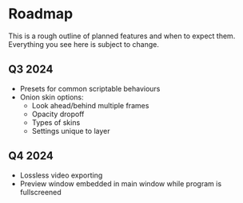 # Roadmap

This is a rough outline of planned features and when to expect them. Everything you see here is subject to change.

## Q3 2024
* Presets for common scriptable behaviours
* Onion skin options:
  * Look ahead/behind multiple frames
  * Opacity dropoff
  * Types of skins
  * Settings unique to layer

## Q4 2024
* Lossless video exporting
* Preview window embedded in main window while program is fullscreened
